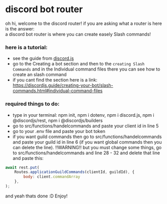 # discord bot router
oh hi, welcome to the discord router! if you are asking what a router is here is the answer:
<br>
a discord bot router is where you can create easely Slash commands!

### here is a tutorial:
- see the guide from [discord.js](https://discordjs.guide/)
- go to the Creating a bot section and then to the `creating Slash Commands` and in the Individual command files there you can see how to create an slash command
- if you cant find the section here is a link: https://discordjs.guide/creating-your-bot/slash-commands.html#individual-command-files 

### required things to do:
- type in your terminal: npm init, npm i dotenv, npm i discord.js, npm i @discordjs/rest, npm i @discordjs/builders
- go to src/functions/handelcommands and paste your client id in line 5
- go to your .env file and paste your bot token
- if you want guild commands then go to src/functions/handelcommands and paste your guild id in line 6 (if you want global commands then you can delete the line). !!WARNING!! but you must change some things, go to src/functions/handelcommands and line 28 - 32 and delete that line and paste this:

```js
await rest.put(
    Routes.applicationGuildCommands(clientId, guildId), {
        body: client.commandArray
    },
);
```

and yeah thats done :D Enjoy!
